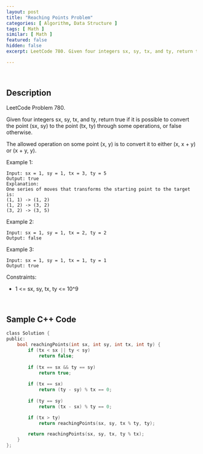 ```yaml
---
layout: post
title: "Reaching Points Problem"
categories: [ Algorithm, Data Structure ]
tags: [ Math ]
similar: [ Math ]
featured: false
hidden: false
excerpt: LeetCode 780. Given four integers sx, sy, tx, and ty, return true if it is possible to convert the point (sx, sy) to the point (tx, ty) through some operations, or false otherwise.

---
```


<br />

## Description

LeetCode Problem 780.

Given four integers sx, sy, tx, and ty, return true if it is possible to convert the point (sx, sy) to the point (tx, ty) through some operations, or false otherwise.

The allowed operation on some point (x, y) is to convert it to either (x, x + y) or (x + y, y).

Example 1:
```
Input: sx = 1, sy = 1, tx = 3, ty = 5
Output: true
Explanation:
One series of moves that transforms the starting point to the target is:
(1, 1) -> (1, 2)
(1, 2) -> (3, 2)
(3, 2) -> (3, 5)
```

Example 2:
```
Input: sx = 1, sy = 1, tx = 2, ty = 2
Output: false
```

Example 3:
```
Input: sx = 1, sy = 1, tx = 1, ty = 1
Output: true
```

Constraints:
* 1 <= sx, sy, tx, ty <= 10^9

<br />

## Sample C++ Code


```c
class Solution {
public:
    bool reachingPoints(int sx, int sy, int tx, int ty) {
        if (tx < sx || ty < sy) 
            return false;
        
        if (tx == sx && ty == sy) 
            return true;
        
        if (tx == sx) 
            return (ty - sy) % tx == 0;
    
        if (ty == sy) 
            return (tx - sx) % ty == 0;

        if (tx > ty) 
            return reachingPoints(sx, sy, tx % ty, ty);

        return reachingPoints(sx, sy, tx, ty % tx);
    }
};
```


